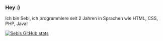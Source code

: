 ### Hey :)

Ich bin Sebi, 
ich programmiere seit 2 Jahren in Sprachen wie HTML, CSS, PHP, Java!

[![Sebis GitHub stats](https://github-readme-stats.vercel.app/api?username=ItsSebis)](#)
